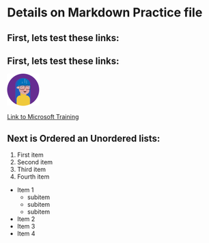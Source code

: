 
# Details on Markdown Practice file

## First, lets test these links:

## First, lets test these links:

![Sample image](/images_2/mara.png)

[Link to Microsoft Training](https://learn.microsoft.com/en-us/training/modules/communicate-using-markdown/2-what-is-markdown)

## Next is Ordered an Unordered lists:

1. First item
1. Second item
1. Third item
1. Fourth item


- Item 1
    - subitem
    - subitem
    - subitem
- Item 2
- Item 3
- Item 4